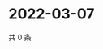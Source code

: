 # 2022-03-07

共 0 条

<!-- BEGIN WEIBO -->
<!-- 最后更新时间 Mon Mar 07 2022 14:19:13 GMT+0800 (China Standard Time) -->

<!-- END WEIBO -->
